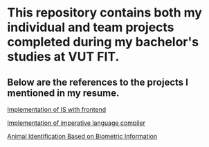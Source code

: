# This repository contains both my individual and team projects completed during my bachelor's studies at VUT FIT.

## Below are the references to the projects I mentioned in my resume.

[Implementation of IS with frontend](https://github.com/xplick04/FIT2/tree/master/5th_semestr/ITU)

[Implementation of imperative language compiler](https://github.com/xplick04/FIT2/tree/master/3rd_semestr/IFJ/projekt)

[Animal Identification Based on Biometric Information](https://github.com/xplick04/FIT2/tree/master/bachelor_thesis)
